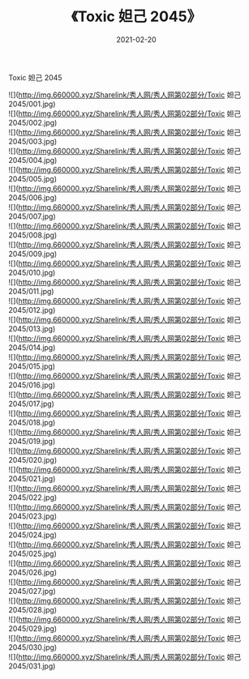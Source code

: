 ﻿---
layout: post
title:  《Toxic 妲己 2045》
date:   2021-02-20
img: http://img.660000.xyz/Sharelink/秀人网/秀人网第02部分/Toxic 妲己 2045/000.jpg
categories: [美女, 清纯, 唯美]
---

Toxic 妲己 2045

  ![](http://img.660000.xyz/Sharelink/秀人网/秀人网第02部分/Toxic 妲己 2045/001.jpg) <br> ![](http://img.660000.xyz/Sharelink/秀人网/秀人网第02部分/Toxic 妲己 2045/002.jpg) <br> ![](http://img.660000.xyz/Sharelink/秀人网/秀人网第02部分/Toxic 妲己 2045/003.jpg) <br> ![](http://img.660000.xyz/Sharelink/秀人网/秀人网第02部分/Toxic 妲己 2045/004.jpg) <br> ![](http://img.660000.xyz/Sharelink/秀人网/秀人网第02部分/Toxic 妲己 2045/005.jpg) <br> ![](http://img.660000.xyz/Sharelink/秀人网/秀人网第02部分/Toxic 妲己 2045/006.jpg) <br> ![](http://img.660000.xyz/Sharelink/秀人网/秀人网第02部分/Toxic 妲己 2045/007.jpg) <br> ![](http://img.660000.xyz/Sharelink/秀人网/秀人网第02部分/Toxic 妲己 2045/008.jpg) <br> ![](http://img.660000.xyz/Sharelink/秀人网/秀人网第02部分/Toxic 妲己 2045/009.jpg) <br> ![](http://img.660000.xyz/Sharelink/秀人网/秀人网第02部分/Toxic 妲己 2045/010.jpg) <br> ![](http://img.660000.xyz/Sharelink/秀人网/秀人网第02部分/Toxic 妲己 2045/011.jpg) <br> ![](http://img.660000.xyz/Sharelink/秀人网/秀人网第02部分/Toxic 妲己 2045/012.jpg) <br> ![](http://img.660000.xyz/Sharelink/秀人网/秀人网第02部分/Toxic 妲己 2045/013.jpg) <br> ![](http://img.660000.xyz/Sharelink/秀人网/秀人网第02部分/Toxic 妲己 2045/014.jpg) <br> ![](http://img.660000.xyz/Sharelink/秀人网/秀人网第02部分/Toxic 妲己 2045/015.jpg) <br> ![](http://img.660000.xyz/Sharelink/秀人网/秀人网第02部分/Toxic 妲己 2045/016.jpg) <br> ![](http://img.660000.xyz/Sharelink/秀人网/秀人网第02部分/Toxic 妲己 2045/017.jpg) <br> ![](http://img.660000.xyz/Sharelink/秀人网/秀人网第02部分/Toxic 妲己 2045/018.jpg) <br> ![](http://img.660000.xyz/Sharelink/秀人网/秀人网第02部分/Toxic 妲己 2045/019.jpg) <br> ![](http://img.660000.xyz/Sharelink/秀人网/秀人网第02部分/Toxic 妲己 2045/020.jpg) <br> ![](http://img.660000.xyz/Sharelink/秀人网/秀人网第02部分/Toxic 妲己 2045/021.jpg) <br> ![](http://img.660000.xyz/Sharelink/秀人网/秀人网第02部分/Toxic 妲己 2045/022.jpg) <br> ![](http://img.660000.xyz/Sharelink/秀人网/秀人网第02部分/Toxic 妲己 2045/023.jpg) <br> ![](http://img.660000.xyz/Sharelink/秀人网/秀人网第02部分/Toxic 妲己 2045/024.jpg) <br> ![](http://img.660000.xyz/Sharelink/秀人网/秀人网第02部分/Toxic 妲己 2045/025.jpg) <br> ![](http://img.660000.xyz/Sharelink/秀人网/秀人网第02部分/Toxic 妲己 2045/026.jpg) <br> ![](http://img.660000.xyz/Sharelink/秀人网/秀人网第02部分/Toxic 妲己 2045/027.jpg) <br> ![](http://img.660000.xyz/Sharelink/秀人网/秀人网第02部分/Toxic 妲己 2045/028.jpg) <br> ![](http://img.660000.xyz/Sharelink/秀人网/秀人网第02部分/Toxic 妲己 2045/029.jpg) <br> ![](http://img.660000.xyz/Sharelink/秀人网/秀人网第02部分/Toxic 妲己 2045/030.jpg) <br> ![](http://img.660000.xyz/Sharelink/秀人网/秀人网第02部分/Toxic 妲己 2045/031.jpg) <br>